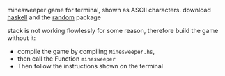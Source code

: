 minesweeper game for terminal, shown as ASCII characters.
download [haskell](https://www.haskell.org/) and the [random](https://hackage.haskell.org/package/random-1.2.0/docs/System-Random.html) package

stack is not working flowlessly for some reason, therefore build the game without it:
- compile the game by compiling `Minesweeper.hs`,
- then call the Function `minesweeper`
- Then follow the instructions shown on the terminal
